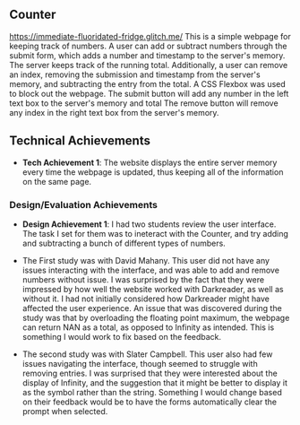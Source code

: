 
## Counter
https://immediate-fluoridated-fridge.glitch.me/
This is a simple webpage for keeping track of numbers. A user can add or subtract numbers through the submit form, which adds a number and timestamp to the server's memory. The server keeps track of the running total. Additionally, a user can remove an index, removing the submission and timestamp from the server's memory, and subtracting the entry from the total.
A CSS Flexbox was used to block out the webpage.
The submit button will add any number in the left text box to the server's memory and total
The remove button will remove any index in the right text box from the server's memory.
## Technical Achievements

- **Tech Achievement 1**: The website displays the entire server memory every time the webpage is updated, thus keeping all of the information on the same page.

### Design/Evaluation Achievements

- **Design Achievement 1**: I had two students review the user interface. The task I set for them was to ineteract with the Counter, and try adding and subtracting a bunch of different types of numbers.

- The First study was with David Mahany. This user did not have any issues interacting with the interface, and was able to add and remove numbers without issue.
I was surprised by the fact that they were impressed by how well the website worked with Darkreader, as well as without it. I had not initially considered how Darkreader might have affected the user experience.
An issue that was discovered during the study was that by overloading the floating point maximum, the webpage can return NAN as a total, as opposed to Infinity as intended. This is something I would work to fix based on the feedback.

- The second study was with Slater Campbell. This user also had few issues navigating the interface, though seemed to struggle with removing entries.
I was surprised that they were interested about the display of Infinity, and the suggestion that it might be better to display it as the symbol rather than the string.
Something I would change based on their feedback would be to have the forms automatically clear the prompt when selected.
